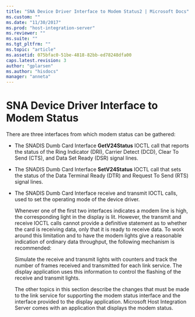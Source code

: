 ```yaml
---
title: "SNA Device Driver Interface to Modem Status2 | Microsoft Docs"
ms.custom: ""
ms.date: "11/30/2017"
ms.prod: "host-integration-server"
ms.reviewer: ""
ms.suite: ""
ms.tgt_pltfrm: ""
ms.topic: "article"
ms.assetid: 075bfac0-51be-4818-82bb-ed78248dfa00
caps.latest.revision: 3
author: "gplarsen"
ms.author: "hisdocs"
manager: "anneta"
---
```

# SNA Device Driver Interface to Modem Status
There are three interfaces from which modem status can be gathered:  
  
- The SNADIS Dumb Card Interface **GetV24Status** IOCTL call that reports the status of the Ring Indicator (DRI), Carrier Detect (DCD), Clear To Send (CTS), and Data Set Ready (DSR) signal lines.  
  
- The SNADIS Dumb Card Interface **SetV24Status** IOCTL call that sets the status of the Data Terminal Ready (DTR) and Request To Send (RTS) signal lines.  
  
- The SNADIS Dumb Card Interface receive and transmit IOCTL calls, used to set the operating mode of the device driver.  
  
  Whenever one of the first two interfaces indicates a modem line is high, the corresponding light in the display is lit. However, the transmit and receive IOCTL calls cannot provide a definitive statement as to whether the card is receiving data, only that it is ready to receive data. To work around this limitation and to have the modem lights give a reasonable indication of ordinary data throughput, the following mechanism is recommended:  
  
  Simulate the receive and transmit lights with counters and track the number of frames received and transmitted for each link service. The display application uses this information to control the flashing of the receive and transmit lights.  
  
  The other topics in this section describe the changes that must be made to the link service for supporting the modem status interface and the interface provided to the display application. Microsoft Host Integration Server comes with an application that displays the modem status.